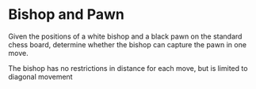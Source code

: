 <h1>Bishop and Pawn
</h1>
<p>Given the positions of a white bishop and a black pawn on the standard chess board, determine whether the bishop can capture the pawn in one move.

The bishop has no restrictions in distance for each move, but is limited to diagonal movement</p>
